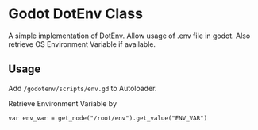 # Godot DotEnv Class

A simple implementation of DotEnv. Allow usage of .env file in godot. Also retrieve OS Environment Variable if available.

## Usage

Add `/godotenv/scripts/env.gd` to Autoloader.

Retrieve Environment Variable by

`var env_var = get_node("/root/env").get_value("ENV_VAR")`
